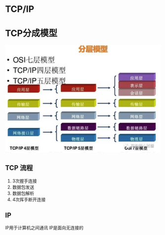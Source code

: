 # TCP/IP

# TCP分成模型
![](./_image/2019-06-12/2019-06-12-17-39-27.png)

## TCP 流程
1. 3次握手连接
2. 数据包发送
3. 数据包解析
4. 4次挥手断开连接


## IP
IP用于计算机之间通讯
IP是面向无连接的